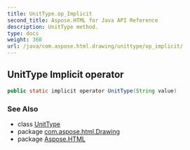 ```yaml
---
title: UnitType.op_Implicit
second_title: Aspose.HTML for Java API Reference
description: UnitType method. 
type: docs
weight: 360
url: /java/com.aspose.html.drawing/unittype/op_implicit/
---
```

## UnitType Implicit operator

```java
public static implicit operator UnitType(String value)
```

### See Also

* class [UnitType](../)
* package [com.aspose.html.Drawing](../../unittype/)
* package [Aspose.HTML](../../../)
